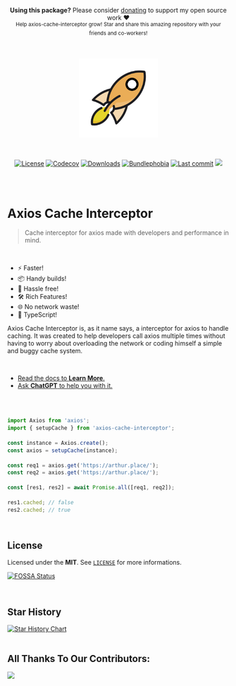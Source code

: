 <p align="center">
   <b>Using this package?</b> Please consider <a href="https://github.com/sponsors/arthurfiorette" target="_blank">donating</a> to support my open source work ❤️
  <br />
  <sup>
   Help axios-cache-interceptor grow! Star and share this amazing repository with your friends and co-workers!
  </sup>
</p>

<br />

<p align="center" title="Axios Cache Interceptor's logo">
  <a href="https://axios-cache-interceptor.js.org" target="_blank" rel="noopener noreferrer">
    <img src="docs/src/public/rocket.svg" width="180" alt="Axios Cache Interceptor logo" />
  </a>
</p>

<br />

<p align="center">
  <a title="MIT license" target="_blank" href="https://github.com/arthurfiorette/axios-cache-interceptor/blob/main/LICENSE"><img alt="License" src="https://img.shields.io/github/license/arthurfiorette/axios-cache-interceptor?color=bfb434"></a>
  <a title="Codecov" target="_blank" href="https://app.codecov.io/gh/arthurfiorette/axios-cache-interceptor"><img alt="Codecov" src="https://img.shields.io/codecov/c/github/arthurfiorette/axios-cache-interceptor?token=ML0KGCU0VM&color=d2a72d"></a>
  <a title="NPM Package" target="_blank" href="https://www.npmjs.com/package/axios-cache-interceptor"><img alt="Downloads" src="https://img.shields.io/npm/dw/axios-cache-interceptor?style=flat&color=de8f2e"></a>
  <a title="Bundle size" target="_blank" href="https://bundlephobia.com/package/axios-cache-interceptor"><img alt="Bundlephobia" src="https://img.shields.io/bundlephobia/minzip/axios-cache-interceptor/latest?style=flat&color=e87430"></a>
  <a title="Last Commit" target="_blank" href="https://github.com/arthurfiorette/axios-cache-interceptor/commits/main"><img alt="Last commit" src="https://img.shields.io/github/last-commit/arthurfiorette/axios-cache-interceptor?color=f15633"></a>
  <a title="Blazingly fast" target="_blank" href="https://twitter.com/acdlite/status/974390255393505280"><img src="https://img.shields.io/badge/blazingly-fast-fa3737"/></a>
  
</p>

<br />
<br />

# Axios Cache Interceptor

> Cache interceptor for axios made with developers and performance in mind.

<br />

- ⚡ Faster!
- 📦 Handy builds!
- 🔩 Hassle free!
- 🛠️ Rich Features!
- 🌐 No network waste!
- 🔑 TypeScript!

Axios Cache Interceptor is, as it name says, a interceptor for axios to handle caching. It
was created to help developers call axios multiple times without having to worry about
overloading the network or coding himself a simple and buggy cache system.

<br />

- [Read the docs to **Learn More**.](https://axios-cache-interceptor.js.org)
- [Ask **ChatGPT** to help you with it.](https://chatgpt.com/?model=gpt-4&hints=search&prompt=You+are+a+JavaScript+expert+assistant.+Read+the+entire+content+from+the+following+URL%3A%0A%0Ahttps%3A%2F%2Faxios-cache-interceptor.js.org%2Fllms-full.txt%0AYou+are+free+to+follow+any+links+in+the+document+to+gather+more+information%2C+if+necessary.%0A%0AThe+document+is+a+comprehensive+guide+to+the+%60axios-cache-interceptor%60+library%2C+which+is+used+for+caching+HTTP+requests+in+Axios.%0A%0A**Your+task+is+to%3A**%0A%0A1.+Understand+the+purpose+and+functionality+of+the+library.%0A2.+Learn+the+key+concepts%2C+configuration+options%2C+and+API+methods+described.%0A3.+Retain+information+about+advanced+features%2C+usage+examples%2C+and+edge+cases.%0A4.+Be+ready+to+answer+technical+questions+or+explain+how+to+use+the+library%2C+troubleshoot+common+issues%2C+and+compare+it+with+other+caching+approaches+in+Axios.%0A%0ADo+not+summarize+yet.+Just+read+and+prepare+to+answer+detailed+questions.)

<br />
<br />

```ts
import Axios from 'axios';
import { setupCache } from 'axios-cache-interceptor';

const instance = Axios.create();
const axios = setupCache(instance);

const req1 = axios.get('https://arthur.place/');
const req2 = axios.get('https://arthur.place/');

const [res1, res2] = await Promise.all([req1, req2]);

res1.cached; // false
res2.cached; // true
```

<br />

## License

Licensed under the **MIT**. See [`LICENSE`](LICENSE) for more informations.

[![FOSSA Status](https://app.fossa.com/api/projects/git%2Bgithub.com%2Farthurfiorette%2Faxios-cache-interceptor.svg?type=small)](https://app.fossa.com/projects/git%2Bgithub.com%2Farthurfiorette%2Faxios-cache-interceptor?ref=badge_small)

<br />

## Star History

<a href="https://star-history.com/#arthurfiorette/axios-cache-interceptor&Date">
  <picture>
    <source media="(prefers-color-scheme: dark)" srcset="https://api.star-history.com/svg?repos=arthurfiorette/axios-cache-interceptor&type=Date&theme=dark" />
    <source media="(prefers-color-scheme: light)" srcset="https://api.star-history.com/svg?repos=arthurfiorette/axios-cache-interceptor&type=Date" />
    <img alt="Star History Chart" src="https://api.star-history.com/svg?repos=arthurfiorette/axios-cache-interceptor&type=Date" />
  </picture>
</a>

<br />
<br />

## All Thanks To Our Contributors:

<a href="https://github.com/arthurfiorette/axios-cache-interceptor/graphs/contributors">
  <img src="https://contrib.rocks/image?repo=arthurfiorette/axios-cache-interceptor" />
</a>

<br />
